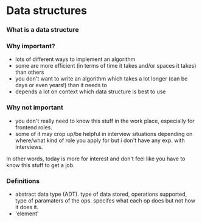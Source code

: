 # Data structures

### What is a data structure 

### Why important?
- lots of different ways to implement an algorithm
- some are more efficient (in terms of time it takes and/or spaces it takes) than others
- you don't want to write an algorithm which takes a lot longer (can be days or even years!) than it needs to
- depends a lot on context which data structure is best to use

### Why not important
- you don't really need to know this stuff in the work place, especially for frontend roles.
- some of it may crop up/be helpful in interview situations depending on where/what kind of role you apply for but i don't have any exp. with interviews.

In other words, today is more for interest and don't feel like you have to know this stuff to get a job.

### Definitions
- abstract data type (ADT). 
type of data stored, 
operations supported, 
type of paramaters of the ops. 
specifes what each op does but not how it does it.
- 'element'

